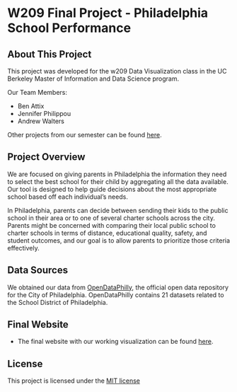 # W209 Final Project - Philadelphia School Performance

## About This Project
This project was developed for the w209 Data Visualization class in the UC Berkeley Master of Information and Data Science program.

Our Team Members:
* Ben Attix
* Jennifer Philippou
* Andrew Walters 

Other projects from our semester can be found [here](http://johnguerra.co/viz/berkeleyFinalProjectsSummer2018/).

## Project Overview
We are focused on giving parents in Philadelphia the information they need to select the best school for their child by aggregating all the data available. Our tool is designed to help guide decisions about the most appropriate school based off each individual’s needs.

In Philadelphia, parents can decide between sending their kids to the public school in their area or to one of several charter schools across the city. Parents might be concerned with comparing their local public school to charter schools in terms of distance, educational quality, safety, and student outcomes, and our goal is to allow parents to prioritize those criteria effectively. 

## Data Sources
We obtained our data from [OpenDataPhilly](https://opendataphilly.org/dataset?organization=school-district-of-philadelphia), the official open data repository for the City of Philadelphia. OpenDataPhilly contains 21 datasets related to the School District of Philadelphia.

## Final Website
* The final website with our working visualization can be found [here](http://people.ischool.berkeley.edu/~jennifer.p/Final-website/).

## License
This project is licensed under the [MIT license](https://github.com/benattix/philly-schools/blob/master/LICENSE)
